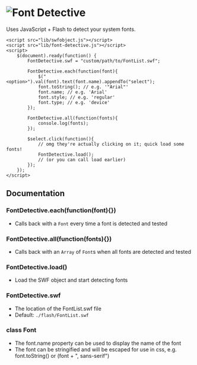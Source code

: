 
# ![Font Detective](img/top-secret-stamp.regular.png)

Uses JavaScript + Flash to detect your system fonts.

	<script src="lib/swfobject.js"></script>
	<script src="lib/font-detective.js"></script>
	<script>
		$(document).ready(function() {
			FontDetective.swf = "custom/path/to/FontList.swf";
			
			FontDetective.each(function(font){
				$("<option>").val(font).text(font.name).appendTo("select");
				font.toString(); // e.g. '"Arial"'
				font.name; // e.g. 'Arial'
				font.style; // e.g. 'regular'
				font.type; // e.g. 'device'
			});
			
			FontDetective.all(function(fonts){
				console.log(fonts);
			});
			
			$select.click(function(){
				// omg they're actually clicking on it; quick load some fonts!
				FontDetective.load();
				// (or you can call load earlier)
			});
		});
	</script>


## Documentation

### FontDetective.each(function(font){})
* Calls back with a `Font` every time a font is detected and tested

### FontDetective.all(function(fonts){})
* Calls back with an `Array` of `Font`s when all fonts are detected and tested

### FontDetective.load()
* Load the SWF object and start detecting fonts

### FontDetective.swf
* The location of the FontList.swf file
* Default: `./flash/FontList.swf`

### class Font
* The font.name property can be used to display the name of the font
* The font can be stringified and will be escaped for use in css, e.g. font.toString() or (font + ", sans-serif")

